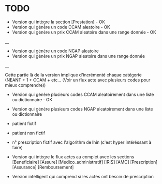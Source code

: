 # TODO

- Version qui intègre la section [Prestation] - OK
- Version qui génère un code CCAM aleatoire - OK
- Version qui génère un prix CCAM aleatoire dans une range donnée - OK

__

- Version qui génère un code NGAP aleatoire
- Version qui génère un prix NGAP aleatoire dans une range donnée

__

Cette partie là de la version implique d'incrémenté chaque catégorie
(NEANT + 1 + CCAM + etc... (Voir un flux acte avec plusieurs codes pour mieux comprendre))


- Version qui génère plusieurs codes CCAM aleatoirement dans une liste ou dictionnaire - OK
- Version qui génère plusieurs codes NGAP aleatoirement dans une liste ou dictionnaire



- patient fictif
- patient non fictif

- n° prescription fictif avec l'algorithm de lhin (c'est hyper intéréssant à faire)







- Version qui intègre le flux actes au complet avec les sections [Beneficiaire] [Assure] [Medico_administratif] [IRIS] [AMC] [Prescription] [Assurance] [Remboursement]
- Version intelligent qui comprend si les actes ont besoin de prescription
